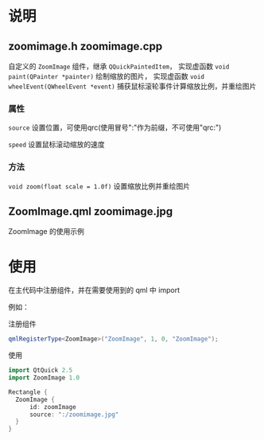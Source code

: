 # 说明

## zoomimage.h  zoomimage.cpp
自定义的 `ZoomImage` 组件，继承 `QQuickPaintedItem`，
实现虚函数 `void paint(QPainter *painter)` 绘制缩放的图片，
实现虚函数 `void wheelEvent(QWheelEvent *event)` 捕获鼠标滚轮事件计算缩放比例，并重绘图片

### 属性
`source`  设置位置，可使用qrc(使用冒号":"作为前缀，不可使用"qrc:")

`speed`  设置鼠标滚动缩放的速度

### 方法
`void zoom(float scale = 1.0f)`  设置缩放比例并重绘图片


## ZoomImage.qml  zoomimage.jpg
ZoomImage 的使用示例

# 使用

在主代码中注册组件，并在需要使用到的 qml 中 import

例如：

注册组件
```c++
qmlRegisterType<ZoomImage>("ZoomImage", 1, 0, "ZoomImage");
```

使用
```c++
import QtQuick 2.5
import ZoomImage 1.0

Rectangle {
  ZoomImage {
      id: zoomImage
      source: ":/zoomimage.jpg"
  }
}
```

